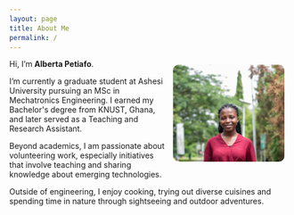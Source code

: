 ```yaml
---
layout: page
title: About Me
permalink: /
---
```

 <img src="./assets/Profile.jpeg" alt="Profile Picture" width="200" style="border-radius:10px; float: right; margin: 10px;"> 


Hi, I’m **Alberta Petiafo**.  

I’m currently a graduate student at Ashesi University pursuing an MSc in Mechatronics Engineering. I earned my Bachelor's degree from KNUST, Ghana, and later served as a Teaching and Research Assistant.​

 Beyond academics, I am passionate about volunteering work, especially initiatives that involve teaching and sharing knowledge about emerging technologies.  

Outside of engineering, I enjoy cooking, trying out diverse cuisines and spending time in nature through sightseeing and outdoor adventures.








